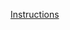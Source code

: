 
[Instructions](https://github.com/HDRUK/hackathon-entity-linkage/blob/main/notebooks/Python%20Demo.ipynb)
